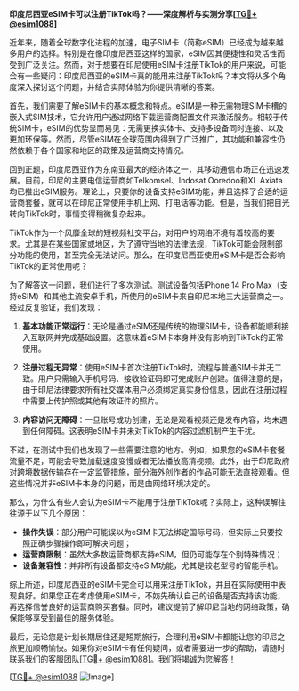**印度尼西亚eSIM卡可以注册TikTok吗？——深度解析与实测分享[[TG💪+ @esim1088](https://t.me/s/esim1088)]**

近年来，随着全球数字化进程的加速，电子SIM卡（简称eSIM）已经成为越来越多用户的选择。特别是在像印度尼西亚这样的国家，eSIM因其便捷性和灵活性而受到广泛关注。然而，对于想要在印尼使用eSIM卡注册TikTok的用户来说，可能会有一些疑问：印度尼西亚的eSIM卡真的能用来注册TikTok吗？本文将从多个角度深入探讨这个问题，并结合实际体验为你提供清晰的答案。

首先，我们需要了解eSIM卡的基本概念和特点。eSIM是一种无需物理SIM卡槽的嵌入式SIM技术，它允许用户通过网络下载运营商配置文件来激活服务。相较于传统SIM卡，eSIM的优势显而易见：无需更换实体卡、支持多设备同时连接、以及更加环保等。然而，尽管eSIM在全球范围内得到了广泛推广，其功能和兼容性仍然依赖于各个国家和地区的政策及运营商支持情况。

回到正题，印度尼西亚作为东南亚最大的经济体之一，其移动通信市场正在迅速发展。目前，印尼的主要电信运营商如Telkomsel、Indosat Ooredoo和XL Axiata均已推出eSIM服务。理论上，只要你的设备支持eSIM功能，并且选择了合适的运营商套餐，就可以在印尼正常使用手机上网、打电话等功能。但是，当我们把目光转向TikTok时，事情变得稍微复杂起来。

TikTok作为一个风靡全球的短视频社交平台，对用户的网络环境有着较高的要求。尤其是在某些国家或地区，为了遵守当地的法律法规，TikTok可能会限制部分功能的使用，甚至完全无法访问。那么，在印度尼西亚使用eSIM卡是否会影响TikTok的正常使用呢？

为了解答这一问题，我们进行了多次测试。测试设备包括iPhone 14 Pro Max（支持eSIM）和其他主流安卓手机，所使用的eSIM卡来自印尼本地三大运营商之一。经过反复验证，我们发现：

1. **基本功能正常运行**：无论是通过eSIM还是传统的物理SIM卡，设备都能顺利接入互联网并完成基础设置。这意味着eSIM卡本身并没有影响到TikTok的正常使用。
   
2. **注册过程无异常**：使用eSIM卡首次注册TikTok时，流程与普通SIM卡并无二致。用户只需输入手机号码、接收验证码即可完成账户创建。值得注意的是，由于印尼法律要求所有社交媒体用户必须绑定真实身份信息，因此在注册过程中需要上传护照或其他有效证件的照片。

3. **内容访问无障碍**：一旦账号成功创建，无论是观看视频还是发布内容，均未遇到任何障碍。这表明eSIM卡并未对TikTok的内容过滤机制产生干扰。

不过，在测试中我们也发现了一些需要注意的地方。例如，如果您的eSIM卡套餐流量不足，可能会导致加载速度变慢或者无法播放高清视频。此外，由于印尼政府对跨境数据传输存在一定监管措施，部分海外创作者的作品可能无法直接观看。但这些情况并非eSIM卡本身的问题，而是由网络环境决定的。

那么，为什么有些人会认为eSIM卡不能用于注册TikTok呢？实际上，这种误解往往源于以下几个原因：
- **操作失误**：部分用户可能误以为eSIM卡无法绑定国际号码，但实际上只要按照正确步骤操作即可解决问题；
- **运营商限制**：虽然大多数运营商都支持eSIM，但仍可能存在个别特殊情况；
- **设备兼容性**：并非所有设备都支持eSIM功能，尤其是较老型号的智能手机。

综上所述，印度尼西亚的eSIM卡完全可以用来注册TikTok，并且在实际使用中表现良好。如果您正在考虑使用eSIM卡，不妨先确认自己的设备是否支持该功能，再选择信誉良好的运营商购买套餐。同时，建议提前了解印尼当地的网络政策，确保能够享受到最佳的服务体验。

最后，无论您是计划长期居住还是短期旅行，合理利用eSIM卡都能让您的印尼之旅更加顺畅愉快。如果你对eSIM卡有任何疑问，或者需要进一步的帮助，请随时联系我们的客服团队[[TG💪+ @esim1088](https://t.me/s/esim1088)]。我们将竭诚为您解答！

[[TG💪+ @esim1088](https://t.me/s/esim1088) ![Image](https://i.postimg.cc/4NQfJmqS/Snipaste-2025-05-13-00-14-12.png)]